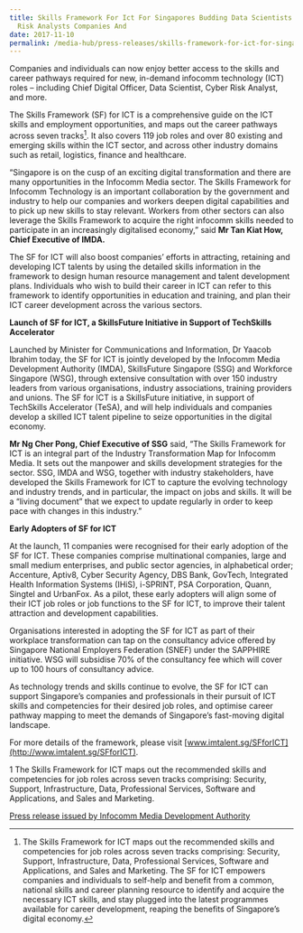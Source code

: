```yaml
---
title: Skills Framework For Ict For Singapores Budding Data Scientists Cyber
  Risk Analysts Companies And
date: 2017-11-10
permalink: /media-hub/press-releases/skills-framework-for-ict-for-singapores-budding-data-scientists-cyber-risk-analysts-companies
---
```

Companies and individuals can now enjoy better access to the skills and career pathways required for new, in-demand infocomm technology (ICT) roles – including Chief Digital Officer, Data Scientist, Cyber Risk Analyst, and more.

The Skills Framework (SF) for ICT is a comprehensive guide on the ICT skills and employment opportunities, and maps out the career pathways across seven tracks[^1]. It also covers 119 job roles and over 80 existing and emerging skills within the ICT sector, and across other industry domains such as retail, logistics, finance and healthcare.

[^1]: The Skills Framework for ICT maps out the recommended skills and competencies for job roles across seven tracks comprising: Security, Support, Infrastructure, Data, Professional Services, Software and Applications, and Sales and Marketing.
The SF for ICT empowers companies and individuals to self-help and benefit from a common, national skills and career planning resource to identify and acquire the necessary ICT skills, and stay plugged into the latest programmes available for career development, reaping the benefits of Singapore’s digital economy.

“Singapore is on the cusp of an exciting digital transformation and there are many opportunities in the Infocomm Media sector. The Skills Framework for Infocomm Technology is an important collaboration by the government and industry to help our companies and workers deepen digital capabilities and to pick up new skills to stay relevant. Workers from other sectors can also leverage the Skills Framework to acquire the right infocomm skills needed to participate in an increasingly digitalised economy,” said **Mr Tan Kiat How, Chief Executive of IMDA.**

The SF for ICT will also boost companies’ efforts in attracting, retaining and developing ICT talents by using the detailed skills information in the framework to design human resource management and talent development plans. Individuals who wish to build their career in ICT can refer to this framework to identify opportunities in education and training, and plan their ICT career development across the various sectors.

**Launch of SF for ICT, a SkillsFuture Initiative in Support of TechSkills Accelerator**

Launched by Minister for Communications and Information, Dr Yaacob Ibrahim today, the SF for ICT is jointly developed by the Infocomm Media Development Authority (IMDA), SkillsFuture Singapore (SSG) and Workforce Singapore (WSG), through extensive consultation with over 150 industry leaders from various organisations, industry associations, training providers and unions. The SF for ICT is a SkillsFuture initiative, in support of TechSkills Accelerator (TeSA), and will help individuals and companies develop a skilled ICT talent pipeline to seize opportunities in the digital economy.

**Mr Ng Cher Pong, Chief Executive of SSG** said, “The Skills Framework for ICT is an integral part of the Industry Transformation Map for Infocomm Media. It sets out the manpower and skills development strategies for the sector. SSG, IMDA and WSG, together with industry stakeholders, have developed the Skills Framework for ICT to capture the evolving technology and industry trends, and in particular, the impact on jobs and skills. It will be a “living document” that we expect to update regularly in order to keep pace with changes in this industry.”

**Early Adopters of SF for ICT**

At the launch, 11 companies were recognised for their early adoption of the SF for ICT. These companies comprise multinational companies, large and small medium enterprises, and public sector agencies, in alphabetical order; Accenture, Aptiv8, Cyber Security Agency, DBS Bank, GovTech, Integrated Health Information Systems (IHiS), i-SPRINT, PSA Corporation, Quann, Singtel and UrbanFox. As a pilot, these early adopters will align some of their ICT job roles or job functions to the SF for ICT, to improve their talent attraction and development capabilities.

Organisations interested in adopting the SF for ICT as part of their workplace transformation can tap on the consultancy advice offered by Singapore National Employers Federation (SNEF) under the SAPPHIRE initiative. WSG will subsidise 70% of the consultancy fee which will cover up to 100 hours of consultancy advice.

As technology trends and skills continue to evolve, the SF for ICT can support Singapore’s companies and professionals in their pursuit of ICT skills and competencies for their desired job roles, and optimise career pathway mapping to meet the demands of Singapore’s fast-moving digital landscape.

For more details of the framework, please visit [www.imtalent.sg/SFforICT](http://www.imtalent.sg/SFforICT).

1 The Skills Framework for ICT maps out the recommended skills and competencies for job roles across seven tracks comprising: Security, Support, Infrastructure, Data, Professional Services, Software and Applications, and Sales and Marketing.

[Press release issued by Infocomm Media Development Authority](https://www.imda.gov.sg/news-and-events/Media-Room/Media-Releases/2017/skills-framework-for-ict)